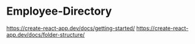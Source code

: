 # Employee-Directory

https://create-react-app.dev/docs/getting-started/
https://create-react-app.dev/docs/folder-structure/